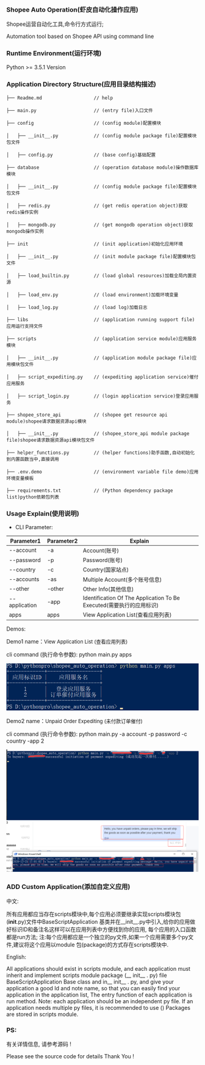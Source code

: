 ### Shopee Auto Operation(虾皮自动化操作应用)
 Shopee运营自动化工具,命令行方式运行;

 Automation tool based on Shopee API using command line

### Runtime Environment(运行环境)
Python  >= 3.5.1 Version

### Application Directory Structure(应用目录结构描述)
```
├── Readme.md                   // help 

├── main.py                     // (entry file)入口文件

├── config                      // (config module)配置模块

│   ├── __init__.py             // (config module package file)配置模块包文件

│   ├── config.py               // (base config)基础配置

├── database                    // (operation database module)操作数据库模块

│   ├── __init__.py             // (config module package file)配置模块包文件

│   ├── redis.py                // (get redis operation object)获取redis操作实例

│   ├── mongodb.py              // (get mongodb operation object)获取mongodb操作实例

├── init                        // (init application)初始化应用环境

│   ├── __init__.py             // (init module package file)配置模块包文件

│   ├── load_builtin.py         // (load global resources)加载全局内置资源

│   ├── load_env.py             // (load environment)加载环境变量

│   ├── load_log.py             // (load log)加载日志

├── libs                        // (application running support file)应用运行支持文件

├── scripts                     // (application service module)应用服务模块

│   ├── __init__.py             // (application module package file)应用模块包文件

│   ├── script_expediting.py    // (expediting application service)催付应用服务

│   ├── script_login.py         // (login application service)登录应用服务

├── shopee_store_api            // (shopee get resource api module)shopee请求数据资源api模块

│   ├── __init__.py             // (shopee_store_api module package file)shopee请求数据资源api模块包文件

├── helper_functions.py         // (helper functions)助手函数,自动初始化到内置函数当中,直接调用

├── .env.demo                   // (environment variable file demo)应用环境变量模板

├── requirements.txt            // (Python dependency package list)python依赖包列表

```
### Usage Explain(使用说明)
* CLI Parameter:

|   Parameter1  | Parameter2 | Explain |
|  ----  | ----  | ----  |
| --account  | -a  | Account(账号)  |
| --password  | -p | Password(账号)  |
| --country  | -c | Country(国家站点)  |
| --accounts  | -as | Multiple Account(多个账号信息)  |
| --other  | -other | Other Info(其他信息)  |
| --application  | -app | Identification Of The Application To Be Executed(需要执行的应用标识)  |
| apps  | apps | View Application List(查看应用列表)  |

Demos:

Demo1 name：<font size=2 >View Application List (查看应用列表)</font>

cli command (执行命令参数): python main.py apps

![image](doc\img\view_application_list.png "View Application List")

Demo2 name：<font size=2 >Unpaid Order Expediting (未付款订单催付)</font>

cli command (执行命令参数): python main.py -a account -p password -c country -app 2

![image](doc\img\expediting.png "expediting")
![image](doc\img\send_expenditing.png "expediting chat")

### ADD Custom Application(添加自定义应用)
中文:

所有应用都应当存在scripts模块中,每个应用必须要继承实现scripts模块包(__init__.py)文件中BaseScriptApplication
基类并在__init__.py中引入,给你的应用做好标识ID和备注名这样可以在应用列表中方便找到你的应用,
每个应用的入口函数都是run方法; 注:每个应用都应是一个独立的py文件,如果一个应用需要多个py文件,建议将这个应用以module
包(package)的方式存在scripts模块中.


English:

All applications should exist in scripts module, and each application must inherit and implement scripts module package 
(__ init__ . py) file BaseScriptApplication
Base class and in__ init__ . py, and give your application a good Id and note name, so that you can easily find your application in the application list,
The entry function of each application is run method. Note: each application should be an independent py file. If an application needs multiple py files, it is recommended to use ()
Packages are stored in scripts module.

### PS:

有关详情信息, 请参考源码 !

Please see the source code for details Thank You !
  




